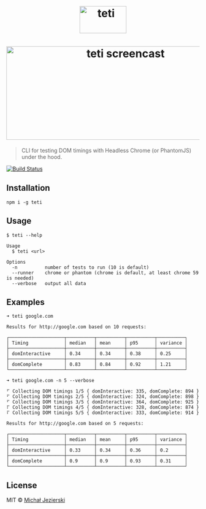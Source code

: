 <h1 align="center">
    <br>
    <img width=122 height=71 src="https://raw.githubusercontent.com/msn0/teti/master/teti.png" alt="teti" />
    <br>
    <br>
	<img width=606 height=244 src="https://raw.githubusercontent.com/msn0/teti/master/screencast.gif" alt="teti screencast" />
	<br>
</h1>

> CLI for testing DOM timings with Headless Chrome (or PhantomJS) under the hood.

[![Build Status](https://travis-ci.org/msn0/teti.svg?branch=master)](http://travis-ci.org/msn0/teti)

## Installation

```
npm i -g teti
```

## Usage

```
$ teti --help

Usage
  $ teti <url>

Options
  -n          number of tests to run (10 is default)
  --runner    chrome or phantom (chrome is default, at least chrome 59 is needed)
  --verbose   output all data
```

## Examples

```
➜ teti google.com

Results for http://google.com based on 10 requests:

┌────────────────────┬──────────┬──────────┬──────────┬──────────┐
│ Timing             │ median   │ mean     │ p95      │ variance │
├────────────────────┼──────────┼──────────┼──────────┼──────────┤
│ domInteractive     │ 0.34     │ 0.34     │ 0.38     │ 0.25     │
├────────────────────┼──────────┼──────────┼──────────┼──────────┤
│ domComplete        │ 0.83     │ 0.84     │ 0.92     │ 1.21     │
└────────────────────┴──────────┴──────────┴──────────┴──────────┘
```

```
➜ teti google.com -n 5 --verbose

⠋ Collecting DOM timings 1/5 { domInteractive: 335, domComplete: 894 }
⠋ Collecting DOM timings 2/5 { domInteractive: 324, domComplete: 898 }
⠋ Collecting DOM timings 3/5 { domInteractive: 364, domComplete: 925 }
⠏ Collecting DOM timings 4/5 { domInteractive: 328, domComplete: 874 }
⠏ Collecting DOM timings 5/5 { domInteractive: 333, domComplete: 914 }

Results for http://google.com based on 5 requests:

┌────────────────────┬──────────┬──────────┬──────────┬──────────┐
│ Timing             │ median   │ mean     │ p95      │ variance │
├────────────────────┼──────────┼──────────┼──────────┼──────────┤
│ domInteractive     │ 0.33     │ 0.34     │ 0.36     │ 0.2      │
├────────────────────┼──────────┼──────────┼──────────┼──────────┤
│ domComplete        │ 0.9      │ 0.9      │ 0.93     │ 0.31     │
└────────────────────┴──────────┴──────────┴──────────┴──────────┘
```

## License

MIT &copy; [Michał Jezierski](https://github.com/msn0)

